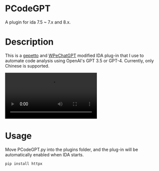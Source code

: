 # PCodeGPT
A plugin for ida 7.5 ~ 7.x and 8.x.

# Description

This is a [gepetto](https://github.com/JusticeRage/Gepetto) and [WPeChatGPT](https://github.com/WPeace-HcH/WPeChatGPT) modified IDA plug-in that I use to automate code analysis using OpenAI's GPT 3.5 or GPT-4. Currently, only Chinese is supported.

<video src="https://github-production-user-asset-6210df.s3.amazonaws.com/39220190/293298416-b7ca6ad8-61dc-44a5-b279-e77587ab1417.mp4"></video>

# Usage

Move PCodeGPT.py into the plugins folder, and the plug-in will be automatically enabled when IDA starts.


```
pip install httpx
```
